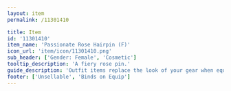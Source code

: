 ```yaml
---
layout: item
permalink: /11301410

title: Item
id: '11301410'
item_name: 'Passionate Rose Hairpin (F)'
icon_url: 'item/icon/11301410.png'
sub_header: ['Gender: Female', 'Cosmetic']
tooltip_description: 'A fiery rose pin.'
guide_description: 'Outfit items replace the look of your gear when equipped.'
footer: ['Unsellable', 'Binds on Equip']
---
```

